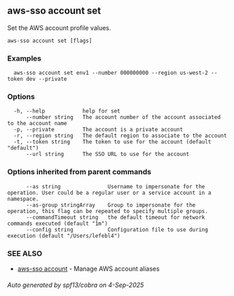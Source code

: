 ## aws-sso account set

Set the AWS account profile values.

```
aws-sso account set [flags]
```

### Examples

```
  aws-sso account set env1 --number 000000000 --region us-west-2 --token dev --private
```

### Options

```
  -h, --help            help for set
      --number string   The account number of the account associated to the account name
  -p, --private         The account is a private account
  -r, --region string   The default region to associate to the account
  -t, --token string    The token to use for the account (default "default")
      --url string      The SSO URL to use for the account
```

### Options inherited from parent commands

```
      --as string               Username to impersonate for the operation. User could be a regular user or a service account in a namespace.
      --as-group stringArray    Group to impersonate for the operation, this flag can be repeated to specify multiple groups.
      --commandTimeout string   the default timeout for network commands executed (default "1m")
      --config string           Configuration file to use during execution (default "/Users/lefebl4")
```

### SEE ALSO

* [aws-sso account](aws-sso_account.md)	 - Manage AWS account aliases

###### Auto generated by spf13/cobra on 4-Sep-2025
